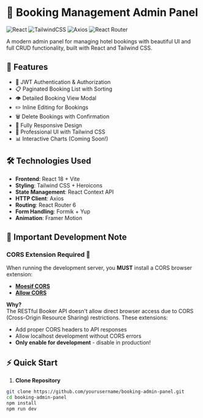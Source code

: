 # 🚀 Booking Management Admin Panel

![React](https://img.shields.io/badge/React-18.2.0-blue?logo=react)
![TailwindCSS](https://img.shields.io/badge/TailwindCSS-3.3.0-06B6D4?logo=tailwind-css)
![Axios](https://img.shields.io/badge/Axios-1.5.0-671ddf)
![React Router](https://img.shields.io/badge/React_Router-6.15.0-CA4245?logo=react-router)

A modern admin panel for managing hotel bookings with beautiful UI and full CRUD functionality, built with React and Tailwind CSS.


## 🌟 Features

- 🔐 JWT Authentication & Authorization
- 📋 Paginated Booking List with Sorting
- 👁️ Detailed Booking View Modal
- ✏️ Inline Editing for Bookings
- 🗑️ Delete Bookings with Confirmation
- 📱 Fully Responsive Design
- 🎨 Professional UI with Tailwind CSS
- 📊 Interactive Charts (Coming Soon!)

## 🛠️ Technologies Used

- **Frontend**: React 18 + Vite
- **Styling**: Tailwind CSS + Heroicons
- **State Management**: React Context API
- **HTTP Client**: Axios
- **Routing**: React Router 6
- **Form Handling**: Formik + Yup
- **Animation**: Framer Motion

## 🚨 Important Development Note

### CORS Extension Required 🔧
When running the development server, you **MUST** install a CORS browser extension:
- **[Moesif CORS](https://chrome.google.com/webstore/detail/moesif-origin-cors-change/digfbfaphojjndkpccljibejjbppifbc)**
- **[Allow CORS](https://chrome.google.com/webstore/detail/allow-cors-access-control/lhobafahddgcelffkeicbaginigeejlf)**

**Why?**  
The RESTful Booker API doesn't allow direct browser access due to CORS (Cross-Origin Resource Sharing) restrictions. These extensions:
- Add proper CORS headers to API responses
- Allow localhost development without CORS errors
- **Only enable for development** - disable in production!

## ⚡ Quick Start

1. **Clone Repository**
```bash
git clone https://github.com/yourusername/booking-admin-panel.git
cd booking-admin-panel
npm install
npm run dev